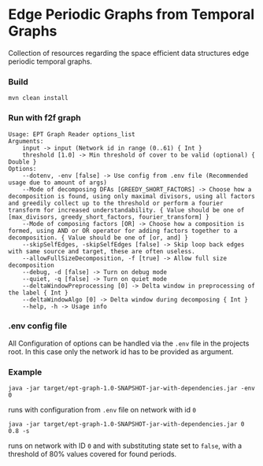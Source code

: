 # Edge Periodic Graphs from Temporal Graphs
Collection of resources regarding the space efficient data structures edge periodic temporal graphs.

### Build
```shell
mvn clean install
```

### Run with f2f graph
```
Usage: EPT Graph Reader options_list
Arguments: 
    input -> input (Network id in range (0..61) { Int }
    threshold [1.0] -> Min threshold of cover to be valid (optional) { Double }
Options: 
    --dotenv, -env [false] -> Use config from .env file (Recommended usage due to amount of args) 
    --Mode of decomposing DFAs [GREEDY_SHORT_FACTORS] -> Choose how a decomposition is found, using only maximal divisors, using all factors and greedily collect up to the threshold or perform a fourier transform for increased understandability. { Value should be one of [max_divisors, greedy_short_factors, fourier_transform] }
    --Mode of composing factors [OR] -> Choose how a composition is formed, using AND or OR operator for adding factors together to a decomposition. { Value should be one of [or, and] }
    --skipSelfEdges, -skipSelfEdges [false] -> Skip loop back edges with same source and target, these are often useless. 
    --allowFullSizeDecomposition, -f [true] -> Allow full size decomposition 
    --debug, -d [false] -> Turn on debug mode 
    --quiet, -q [false] -> Turn on quiet mode 
    --deltaWindowPreprocessing [0] -> Delta window in preprocessing of the label { Int }
    --deltaWindowAlgo [0] -> Delta window during decomposing { Int }
    --help, -h -> Usage info 

```

### .env config file

All Configuration of options can be handled via the `.env` file in the projects root. In this case only the network id has to be provided as argument.


### Example
```shell
java -jar target/ept-graph-1.0-SNAPSHOT-jar-with-dependencies.jar -env 0
```
runs with configuration from `.env` file on network with id `0`


```shell
java -jar target/ept-graph-1.0-SNAPSHOT-jar-with-dependencies.jar 0 0.8 -s
```
runs on network with ID `0` and with substituting state set to `false`, with a threshold of 80% values covered for found periods.

